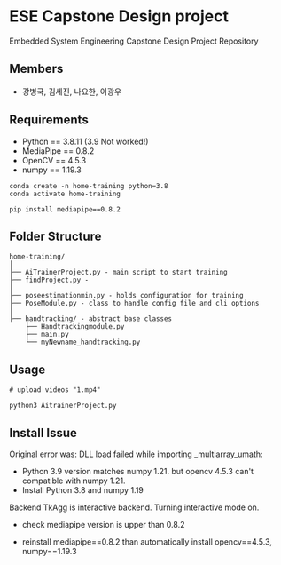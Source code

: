 # ESE Capstone Design project

Embedded System Engineering Capstone Design Project Repository



## Members

- 강병국, 김세진, 나요한, 이광우



## Requirements

- Python == 3.8.11 (3.9 Not worked!)
- MediaPipe == 0.8.2
- OpenCV == 4.5.3
- numpy == 1.19.3

```shel
conda create -n home-training python=3.8
conda activate home-training

pip install mediapipe==0.8.2
```

  

## Folder Structure

```
home-training/
│
├── AiTrainerProject.py - main script to start training
├── findProject.py - 
│
├── poseestimationmin.py - holds configuration for training
├── PoseModule.py - class to handle config file and cli options
│
├── handtracking/ - abstract base classes
    ├── Handtrackingmodule.py
    ├── main.py
    └── myNewname_handtracking.py

```



## Usage

```
# upload videos "1.mp4"

python3 AitrainerProject.py
```



## Install Issue

Original error was: DLL load failed while importing _multiarray_umath:

- Python 3.9 version matches numpy 1.21. but opencv 4.5.3 can't  compatible with numpy 1.21.
- Install Python 3.8 and numpy 1.19



Backend TkAgg is interactive backend. Turning interactive mode on.

- check mediapipe version is upper than 0.8.2

- reinstall mediapipe==0.8.2 than automatically install opencv==4.5.3, numpy==1.19.3